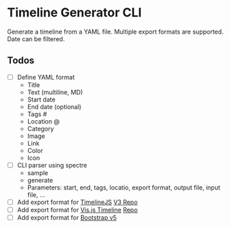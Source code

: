 # Timeline Generator CLI

Generate a timeline from a YAML file. Multiple export formats are supported. Date can be filtered.

## Todos

- [ ] Define YAML format
    - Title
	- Text (multiline, MD)
	- Start date
	- End date (optional)
	- Tags #
	- Location @
	- Category
	- Image
	- Link
	- Color
	- Icon
- [ ] CLI parser using spectre
    - sample
	- generate
	- Parameters: start, end, tags, locatio, export format, output file, input file, ...
- [ ] Add export format for [TimelineJS](https://timeline.knightlab.com/) [V3 Repo](https://github.com/NUKnightLab/TimelineJS3)
- [ ] Add export format for	[Vis.js Timeline](https://visjs.github.io/vis-timeline/) [Repo](https://github.com/visjs/vis-timeline)
- [ ] Add export format for [Bootstrap v5](https://getbootstrap.com/docs/5.3/components/card/)
